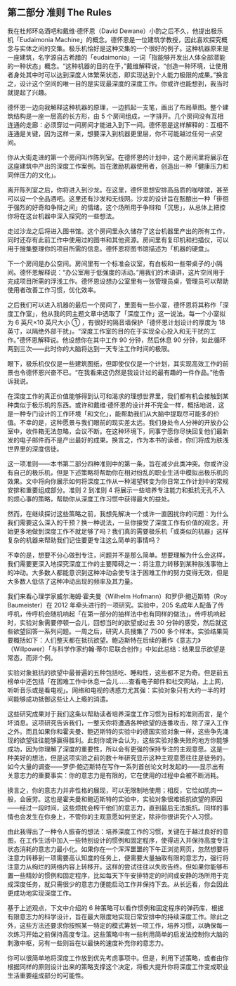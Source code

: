 ## 第二部分 准则 The Rules

我在杜邦环岛酒吧和戴维·德怀恩（David Dewane）小酌之后不久，他提出极乐机「Eudaimonia Machine」的概念。德怀恩是一位建筑学教授，因此喜欢探究概念与实体之间的交集。极乐机恰好是这种交集的一个很好的例子。这种机器原来是一座建筑，名字源自古希腊的「eudaimonia」一词「指能够开发出人体全部潜能的一种状态」概念。“这种机器的目的在于，”戴维解释说，“创造一种环境，让使用者身处其中时可以达到深度人体繁荣状态，即实现达到个人能力极限的成果。”换言之，设计这个空间的唯一目的是实现最深度的深度工作。你或许也能想到，我当时就提起了兴趣。

德怀恩一边向我解释这种机器的原理，一边抓起一支笔，画出了布局草图。整个建筑结构是一座一层高的长方形，由 5 个房间组成，一字排开。几个房间没有互相连通的走廊：必须穿过一间房间才能进入到下一间。德怀恩是这样解释的：互相不连通是关键，因为这样一来，想要深入到机器更里层，你不可能越过任何一点空间。

你从大街走进的第一个房间叫作陈列室。在德怀恩的计划中，这个房间里将展示在这座建筑中产出的深度工作案例。旨在激励机器使用者，创造出一种「健康压力和同伴压力的文化」。

离开陈列室之后，你将进入到沙龙。在这里，德怀恩想安排高品质的咖啡馆，甚至可以设一个全品酒吧。这里还有沙发和无线网。沙龙的设计旨在酝酿出一种「徘徊于强烈的好奇和争辩之间」的情绪。这个场所用于争辩和「沉思」，从总体上把控你将在这台机器中深入探究的一些想法。

走过沙龙之后将进入图书馆。这个房间里永久储存了这台机器里产出的所有工作，同时还存有此前工作中使用过的图书和其他资源。房间里有复印机和扫描仪，可以用于搜集整理你的项目所需的信息。德怀恩将图书馆描述为「机器的硬盘」。

下一个房间是办公空间。房间里有一个标准会议室，有白板和一些带桌子的小隔间。德怀恩解释说：“办公室用于低强度的活动。”用我们的术语讲，这片空间用于完成项目所需的浮浅工作。德怀恩设想办公室里有一张管理员桌，管理员可以帮助使用者改善工作习惯，优化效率。

之后我们可以进入机器的最后一个房间了，里面有一些小室，德怀恩将其称作「深度工作室」，他从我的同主题文章中选取了「深度工作」这一说法。每一个小室拟为 6 英尺×10 英尺大小 ① ，有很好的隔音墙保护「德怀恩计划设计的厚度为 18 英寸，以隔绝外部干扰」。“深度工作室的目的在于实现全心投入和无干扰的工作。”德怀恩解释说。他设想你在其中工作 90 分钟，然后休息 90 分钟，如此循环两到三次——此时你的大脑将达到一天专注工作时间的极限。

眼下，极乐机仅仅是一些建筑图纸，但即使仅仅是一个计划，其实现高效工作的前景也令德怀恩兴奋不已。“在我看来这仍然是我设计过的最有趣的一件作品。”他告诉我说。

在深度工作的真正价值能够得到认可和渴求的理想世界里，我们都有机会接触到某种类似于极乐机的东西。或许和戴维·德怀恩的设计并不完全一样，概括地说，这是一种专门设计的工作环境「和文化」，能帮助我们从大脑中提取尽可能多的价值。不幸的是，这种愿景与我们眼前的现实差太远。我们身处令人分神的开放办公室中，收件箱无法忽略，会议不断。在这种环境下，同事宁愿你尽快回复他们最新发的电子邮件而不是产出最好的成果。换言之，作为本书的读者，你们将成为肤浅世界里的深度信徒。

这一项准则——本书第二部分四种准则中的第一条，旨在减少此类冲突。你或许没有自己的极乐机，但是下述策略将帮助你在相对纷乱的职业生活中模拟出极乐机的效果。文中将向你展示如何将深度工作从一种渴望转变为你日常工作计划中的常规安排和重要组成部分。准则 2 到准则 4 将展示一些培养专注能力和抵抗无孔不入的烦心事的策略，帮助你从深度工作习惯中获得最大的益处。

然而，在继续探讨这些策略之前，我想先解决一个或许一直困扰你的问题：为什么我们需要这么深入的干预？换一种说法，一旦你接受了深度工作有价值的观念，开始更多地做到深度工作不就足够了吗？我们真的需要极乐机「或类似的机器」这样复杂的机器来帮助我们记住要更专注这么简单的事情吗？

不幸的是，想要不分心做到专注，问题并不是那么简单。想要理解为什么会这样，我们需要更深入地探究深度工作的主要障碍之一：将注意力转移到某种肤浅事物上的冲动。大多数人都能意识到这种冲动会使专注于困难工作的努力变得无效，但是大多数人低估了这种冲动出现的频率及其力量。

我们来看心理学家威尔海姆·霍夫曼（Wilhelm Hofmann）和罗伊·鲍迈斯特（Roy Baumeister）在 2012 年牵头进行的一项研究。实验中，205 名成年人配备了传呼机，传呼机会随机响起「在第一部分的抽样法中也有同样的做法」。传呼机响起时，实验对象需要停顿一会儿，回想当时的欲望或过去 30 分钟的感受，然后就这些欲望回答一系列问题。一周之后，研究人员搜集了 7500 多个样本。实验结果简要概括如下：人们整天都在抵抗欲望。鲍迈斯特在后续的著作《意志力》（Willpower）「与科学作家约翰·蒂尔尼联合创作」中如此总结：结果显示欲望是常态，而非个例。

实验对象抵抗的欲望中最普遍的五种包括吃、睡和性，这些都不足为奇。但是前五榜单中还包括「在困难工作中休息一会儿……查看电子邮件和社交网站，上上网，听听音乐或是看电视」。网络和电视的诱惑力尤其强：实验对象只有大约一半的时间能够成功抵御这些让人上瘾的消遣。

这些研究成果对于我们这条以帮助读者培养深度工作习惯为目标的准则而言，是个坏消息。这项研究告诉我们，一整天你将遭遇各种欲望的连番攻击，除了深入工作之外。而且如果你和霍夫曼、鲍迈斯特的实验中的德国实验对象一样，这些争先涌现的欲望往往能够赢得胜利。此刻你或许会认为，这些实验对象失败的地方你能够成功，因为你理解了深度的重要性，所以会有更强的保持专注的主观意愿。这是一种美好的想法，但是这项实验之前的数十年研究显示这种主观意愿往往是徒劳的。如今大量的调查——罗伊·鲍迈斯特在写作一系列首创论文时发起的——显示出有关意志力的重要事实：你的意志力是有限的，它在使用的过程中会被不断消耗。

换言之，你的意志力并非性格的展现，可以无限制地使用；相反，它恰如肌肉一般，会疲劳。这也是霍夫曼和鲍迈斯特的实验中，实验对象很难抵抗欲望的原因——经过一段时间，这些烦扰会榨干他们的意志力，直到最后无法抵抗。同样的事情也会发生在你身上，不管你的主观意愿如何坚定，除非你很讲究个人习惯。

由此我得出了一种令人振奋的想法：培养深度工作的习惯，关键在于越过良好的意图，在工作生活中加入一些特别设计的惯例和固定程序，使得进入并保持高度专注状态消耗的意志力最小化。如果你在一个浑浑噩噩的下午正浏览网页，忽然想要将注意力转移到一项需要高认知度的任务上，便需要大量抽取有限的意志力，强行将注意力从绚烂的网络内容上转移开。这样的尝试往往以失败告终。但如果你能够布置一些精妙的惯例和固定程序，比如每天下午安排特定的时间或安静的场所用于完成深度任务，就只需很少的意志力便能启动工作并保持下去。从长远看，你会因此更成功地实现深度工作。

基于上述观点，下文中介绍的 6 种策略可以看作惯例和固定程序的弹药库，根据有限意志力的科学设计，旨在最大限度地实现日常安排中的持续深度工作。除此之外，这些方法还要求你按照某一特定的模式筹划一项工作，培养习惯，以确保每一次练习开始之前保持高度专注。这些策略中有一些利用简单的启发法控制你大脑的刺激中枢，另有一些则旨在以最快的速度补充你的意志力。

你可以很简单地将深度工作放到优先考虑事项中。但是，利用下述策略，或者由你根据同样的原则设计出来的策略支撑这个决定，将极大提升你将深度工作变成职业生活重要组成部分的可能性。
